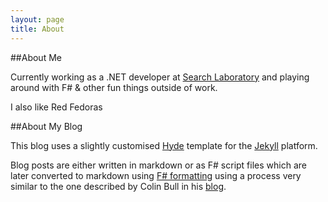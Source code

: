 ```yaml
---
layout: page
title: About
---
```


##About Me

Currently working as a .NET developer at <a href="http://www.searchlaboratory.com">Search Laboratory</a> and playing
around with F# & other fun things outside of work.

I also like Red Fedoras

##About My Blog

This blog uses a slightly customised [Hyde](http://hyde.getpoole.com/) template for the [Jekyll](https://jekyllrb.com/) platform.

Blog posts are either written in markdown or as F# script files which are later converted to markdown using [F# formatting](http://tpetricek.github.io/FSharp.Formatting/) using 
a process very similar to the one described by Colin Bull in his [blog](http://www.colinbull.net/2014/11/04/Blogging-with-FSharp/).


